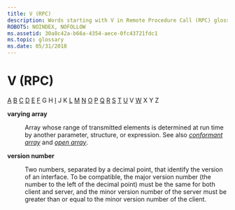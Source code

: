 ```yaml
---
title: V (RPC)
description: Words starting with V in Remote Procedure Call (RPC) glossary.
ROBOTS: NOINDEX, NOFOLLOW
ms.assetid: 30a8c42a-b66a-4354-aece-0fc43721fdc1
ms.topic: glossary
ms.date: 05/31/2018
---
```


# V (RPC)

[A](a-glos.md) [B](b-glos.md) [C](c-glos.md) [D](d-glos.md) [E](e-glos.md) [F](f-glos.md) G H [I](i-glos.md) J K [L](l-glos.md) [M](m-glos.md) [N](n-glos.md) [O](o-glos.md) [P](p-glos.md) [Q](q.md) [R](r-glos.md) [S](s-glos.md) [T](t-glos.md) [U](u-glos.md) V [W](w-glos.md) X Y Z

<dl> <dt>

<span id="_rpc_varying_array_glos"></span><span id="_RPC_VARYING_ARRAY_GLOS"></span>**varying array**
</dt> <dd>

Array whose range of transmitted elements is determined at run time by another parameter, structure, or expression. See also [*conformant array*](c-glos.md) and [*open array*](o-glos.md).

</dd> <dt>

<span id="_rpc_version_number_glos"></span><span id="_RPC_VERSION_NUMBER_GLOS"></span>**version number**
</dt> <dd>

Two numbers, separated by a decimal point, that identify the version of an interface. To be compatible, the major version number (the number to the left of the decimal point) must be the same for both client and server, and the minor version number of the server must be greater than or equal to the minor version number of the client.

</dd> </dl>

 

 




